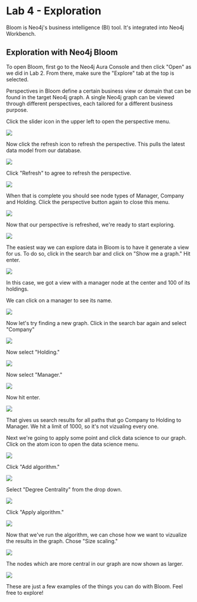 # Lab 4 - Exploration
Bloom is Neo4j's business intelligence (BI) tool.  It's integrated into Neo4j Workbench.  

## Exploration with Neo4j Bloom

To open Bloom, first go to the Neo4j Aura Console and then click "Open" as we did in Lab 2.  From there, make sure the "Explore" tab at the top is selected.

Perspectives in Bloom define a certain business view or domain that can be found in the target Neo4j graph. A single Neo4j graph can be viewed through different perspectives, each tailored for a different business purpose.

Click the slider icon in the upper left to open the perspective menu.

![](images/01-bloom.png)

Now click the refresh icon to refresh the perspective.  This pulls the latest data model from our database.

![](images/02-perspective.png)

Click "Refresh" to agree to refresh the perspective.

![](images/03-refresh.png)

When that is complete you should see node types of Manager, Company and Holding.  Click the perspective button again to close this menu.

![](images/04-refresh.png)

Now that our perspective is refreshed, we're ready to start exploring.

![](images/05-bloom.png)

The easiest way we can explore data in Bloom is to have it generate a view for us.  To do so, click in the search bar and click on "Show me a graph."  Hit enter.

![](images/06-show.png)

In this case, we got a view with a manager node at the center and 100 of its holdings.

We can click on a manager to see its name.

![](images/07-show.png)

Now let's try finding a new graph.  Click in the search bar again and select "Company"

![](images/08-manager.png)

Now select "Holding."

![](images/09-company.png)

Now select "Manager."

![](images/10-holding.png)

Now hit enter.

![](images/11-manager.png)

That gives us search results for all paths that go Company to Holding to Manager.  We hit a limit of 1000, so it's not vizualing every one.

Next we're going to apply some point and click data science to our graph.  Click on the atom icon to open the data science menu.

![](images/12-query.png)

Click "Add algorithm."

![](images/13-ds.png)

Select "Degree Centrality" from the drop down.

![](images/14-add.png)

Click "Apply algorithm."

![](images/15-degree.png)

Now that we've run the algorithm, we can chose how we want to vizualize the results in the graph.  Chose "Size scaling."

![](images/16-degree.png)

The nodes which are more central in our graph are now shown as larger.  

![](images/17-size.png)

These are just a few examples of the things you can do with Bloom.  Feel free to explore!
